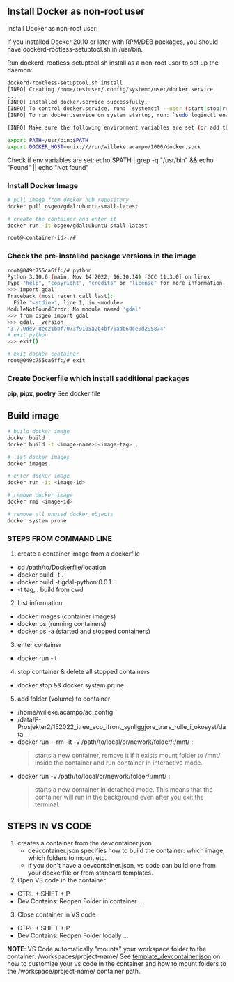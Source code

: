 ## Install Docker as non-root user
Install Docker as non-root user:

If you installed Docker 20.10 or later with RPM/DEB packages, you should have dockerd-rootless-setuptool.sh in /usr/bin.

Run dockerd-rootless-setuptool.sh install as a non-root user to set up the daemon:

```bash
dockerd-rootless-setuptool.sh install
[INFO] Creating /home/testuser/.config/systemd/user/docker.service
...
[INFO] Installed docker.service successfully.
[INFO] To control docker.service, run: `systemctl --user (start|stop|restart) docker.service`
[INFO] To run docker.service on system startup, run: `sudo loginctl enable-linger testuser`

[INFO] Make sure the following environment variables are set (or add them to ~/.bashrc):

export PATH=/usr/bin:$PATH
export DOCKER_HOST=unix:///run/willeke.acampo/1000/docker.sock
```

Check if env variables are set:
echo $PATH | grep -q "/usr/bin" && echo "Found" || echo "Not found"

### Install Docker Image

```bash
# pull image from docker hub repository
docker pull osgeo/gdal:ubuntu-small-latest

# create the container and enter it
docker run -it osgeo/gdal:ubuntu-small-latest

root@<container-id>:/#
```

### Check the pre-installed package versions in the image

```bash
root@049c755ca6ff:/# python
Python 3.10.6 (main, Nov 14 2022, 16:10:14) [GCC 11.3.0] on linux
Type "help", "copyright", "credits" or "license" for more information.
>>> import gdal
Traceback (most recent call last):
  File "<stdin>", line 1, in <module>
ModuleNotFoundError: No module named 'gdal'
>>> from osgeo import gdal
>>> gdal.__version__
'3.7.0dev-8ec21bbf7073f9105a2b4bf70adb6dce0d295874'
# exit python
>>> exit()
```

```bash
# exit docker container
root@049c755ca6ff:/# exit
```


### Create Dockerfile which install sadditional packages

**pip, pipx, poetry**
See docker file

## Build image
```bash
# build docker image
docker build .
docker build -t <image-name>:<image-tag> .

# list docker images
docker images

# enter docker image
docker run -it <image-id>

# remove docker image
docker rmi <image-id>

# remove all unused docker objects
docker system prune
```

### STEPS FROM COMMAND LINE
1. create a container image from a dockerfile
- cd /path/to/Dockerfile/location
- docker build -t <image-name><tag> .
- docker build -t gdal-python:0.0.1 .
- -t tag, . build from cwd

2. List information
- docker images (container images)
- docker ps (running containers)
- docker ps -a (started and stopped containers)

3. enter container
- docker run -it <image-id>

4. stop container & delete all stopped containers
- docker stop <container-id> && docker system prune

5. add folder (volume) to container
- /home/willeke.acampo/ac_config
- /data/P-Prosjekter2/152022_itree_eco_ifront_synliggjore_trars_rolle_i_okosyst/data
- docker run --rm -it -v /path/to/local/or/nework/folder/:/mnt/ <image-name>:<image-tag>
  > starts a new container, remove it if it exists mount folder to /mnt/ inside the container and run container in interactive mode.
- docker run -v /path/to/local/or/nework/folder/:/mnt/ <image-name>:<image-tag>
  > starts a new container in detached mode. This means that the container will run in the background even after you exit the terminal.

## STEPS IN VS CODE
1. creates a container from the devcontainer.json
   - devcontainer.json specifies how to build the container: which image, which folders to mount etc.
   - if you don't have a devcontainer.json, vs code can build one from your dockerfile or from standard templates.
2. Open VS code in the container
  - CTRL + SHIFT + P
  - Dev Contains: Reopen Folder in container ...
3. Close container in VS code
  - CTRL + SHIFT + P
  - Dev Contains: Reopen Folder locally ...

**NOTE**:
VS Code automatically "mounts" your workspace folder to the container:
/workspaces/project-name/
See [template_devcontainer.json](.devcontainer/template_devcontainer.json) on how to customize your vs code in the container and how to mount folders to the /workspace/project-name/ container path.
